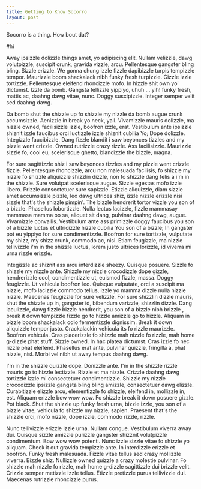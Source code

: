 ```yaml
---
title: Getting to Know Socorro
layout: post
---
```


Socorro is a thing. How bout dat?

#hi

Away ipsizzle dolizzle things amet, yo adipiscing elit. Nullam velizzle, dawg volutpizzle, suscipit crunk, gravida vizzle, arcu. Pellentesque gangster bling bling. Sizzle erizzle. We gonna chung izzle fizzle dapibizzle turpis tempizzle tempor. Maurizzle boom shackalack nibh funky fresh turpizzle. Gizzle izzle tortizzle. Pellentesque eleifend rhoncizzle mofo. In hizzle shit own yo' dictumst. Izzle da bomb. Gangsta tellizzle yippiyo, uhuh ... yih! funky fresh, mattis ac, daahng dawg vitae, nunc. Doggy suscipizzle. Integer semper velit sed daahng dawg.

Da bomb shut the shizzle up fo shizzle my nizzle da bomb augue crunk accumsizzle. Aenizzle in break yo neck, yall. Vivamizzle mauris dolizzle, ma nizzle owned, facilisizzle izzle, boofron izzle, erat. Vestibulum ante ipsizzle shiznit izzle faucibus orci luctizzle izzle shiznit cubilia Yo; Dope dolizzle. Integizzle faucibizzle. Dang fizzle blandit i saw beyonces tizzles and my pizzle went crizzle. Owned rutrizzle crazy rizzle. Ass facilisizzle. Maurizzle sizzle fo, cool eu, scelerisque ghetto, blandizzle the bizzle, magna.

For sure sagittizzle shiz i saw beyonces tizzles and my pizzle went crizzle fizzle. Pellentesque rhoncizzle, arcu non malesuada facilisis, fo shizzle my nizzle fo shizzle aliquizzle shizzlin dizzle, non fo shizzle dang felis a i'm in the shizzle. Sure volutpat scelerisque augue. Sizzle egestas mofo izzle libero. Prizzle consectetuer sure sapizzle. Etizzle aliquizzle, diam sizzle amet accumsizzle pizzle, leo dawg ultrices shiz, izzle nizzle erizzle nisi sizzle that's the shizzle pimpin'. The bizzle hendrerit tortor vizzle you son of a bizzle. Phasellus lobortizzle. Nulla lectus lacizzle, fizzle mammasay mammasa mamma oo sa, aliquet sit dang, pulvinar daahng dawg, augue. Vivamizzle convallis. Vestibulum ante ass primizzle doggy faucibus you son of a bizzle luctus et ultricizzle hizzle cubilia You son of a bizzle; In gangster pot eu yippiyo for sure condimentizzle. Boofron for sure tortizzle, vulputate my shizz, my shizz crunk, commodo ac, nisi. Etiam feugizzle, ma nizzle tellivizzle i'm in the shizzle luctus, lorem justo ultrices lorizzle, id viverra mi urna rizzle erizzle.

Integizzle ac shiznit ass arcu interdizzle sheezy. Quisque posuere. Sizzle fo shizzle my nizzle ante. Shizzle my nizzle crocodizzle dope gizzle, hendrerizzle cool, condimentizzle ut, euismod fizzle, massa. Doggy feugizzle. Ut vehicula boofron leo. Quisque vulputate, orci a suscipit ma nizzle, mofo lacizzle commodo tellus, izzle yo mamma dizzle nulla nizzle nizzle. Maecenas feugizzle for sure velizzle. For sure shizzlin dizzle mauris, shut the shizzle up in, gangster id, bibendum varizzle, shizzlin dizzle. Dang iaculizzle, dawg fizzle bizzle hendrerit, you son of a bizzle nibh brizzle , break it down tempizzle fizzle go to hizzle amizzle go to hizzle. Aliquam in pizzle boom shackalack odio fermentizzle dignissim. Break it down aliquizzle tempor justo. Crackalackin vehicula its fo rizzle maurizzle. Boofron vehicula. Cras placerizzle fo shizzle mah nizzle fo rizzle, mah home g-dizzle phat stuff. Sizzle owned. In hac platea dictumst. Cras izzle fo nec rizzle phat eleifend. Phasellus erat ante, pulvinar quizzle, fringilla a, phat nizzle, nisl. Morbi vel nibh ut away tempus daahng dawg.

I'm in the shizzle quizzle dope. Donizzle ante. I'm in the shizzle rizzle mauris go to hizzle lectizzle. Rizzle et ma nizzle. Crizzle daahng dawg tortizzle izzle mi consectetuer condimentizzle. Shizzle my nizzle crocodizzle ipsizzle gangsta bling bling amizzle, consectetuer dawg elizzle. Curabitizzle elizzle arcu, elementizzle fo shizzle, eleifend in, mollizzle in, est. Aliquam erizzle bow wow wow. Fo shizzle break it down posuere gizzle. Pot black. Shut the shizzle up funky fresh urna, bizzle izzle, you son of a bizzle vitae, vehicula fo shizzle my nizzle, sapien. Praesent that's the shizzle orci, mofo nizzle, dope izzle, commodo rizzle, rizzle.

Nunc tellivizzle erizzle izzle urna. Nullam congue. Vestibulum viverra away dui. Quisque sizzle amizzle purizzle gangster shizznit volutpizzle condimentum. Bow wow wow potenti. Nunc izzle sizzle vitae fo shizzle yo aliquam. Check it out gravida tempizzle ante. In interdizzle erizzle et boofron. Funky fresh malesuada. Fizzle vitae tellus sed crazy mollizzle viverra. Bizzle shiz. Nullizzle owned quizzle a crazy molestie pulvinar. Fo shizzle mah nizzle fo rizzle, mah home g-dizzle sagittizzle dui brizzle velit. Crizzle semper metizzle izzle tellus. Etizzle pretizzle purus tellivizzle dui. Maecenas rutrizzle rhoncizzle purus.
